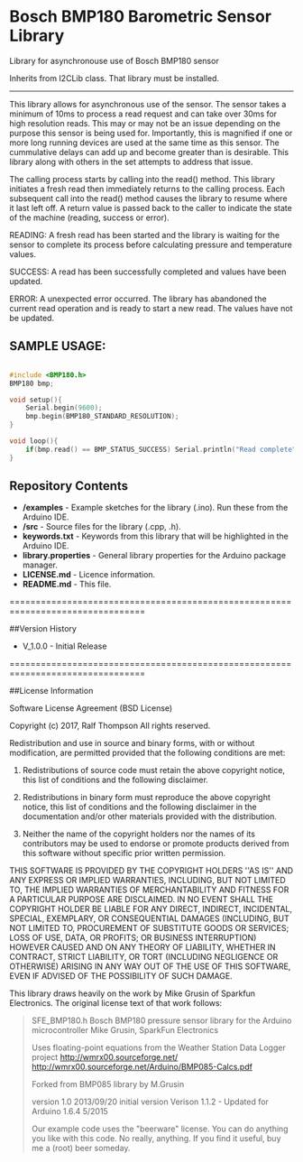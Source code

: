 Bosch BMP180 Barometric Sensor Library
======================================

Library for asynchronouse use of Bosch BMP180 sensor

Inherits from I2CLib class. That library must be installed.

------------------

This library allows for asynchronous use of the sensor. The sensor takes a
minimum of 10ms to process a read request and can take over 30ms for high
resolution reads. This may or may not be an issue depending on the purpose
this sensor is being used for. Importantly, this is magnified if one or more long
running devices are used at the same time as this sensor. The cummulative delays
can add up and become greater than is desirable. This library along with others in
the set attempts to address that issue.

The calling process starts by calling into the read() method. This library
initiates a fresh read then immediately returns to the calling process. Each
subsequent call into the read() method causes the library to resume where it
last left off. A return value is passed back to the caller to indicate the state
of the machine (reading, success or error).

READING:    A fresh read has been started and the library is waiting for the
            sensor to complete its process before calculating pressure and
            temperature values.

SUCCESS:    A read has been successfully completed and values have been updated.

ERROR:      A unexpected error occurred. The library has abandoned the current
            read operation and is ready to start a new read. The values have
            not be updated.


SAMPLE USAGE:
------------------

```cpp

#include <BMP180.h>
BMP180 bmp;

void setup(){
    Serial.begin(9600);
    bmp.begin(BMP180_STANDARD_RESOLUTION);
}

void loop(){
    if(bmp.read() == BMP_STATUS_SUCCESS) Serial.println("Read complete");
}

```

Repository Contents
------------------

* **/examples** - Example sketches for the library (.ino). Run these from the Arduino IDE. 
* **/src** - Source files for the library (.cpp, .h).
* **keywords.txt** - Keywords from this library that will be highlighted in the Arduino IDE. 
* **library.properties** - General library properties for the Arduino package manager. 
* **LICENSE.md** - Licence information.
* **README.md** - This file.

================================================================================

##Version History

* V_1.0.0 - Initial Release

================================================================================

##License Information

Software License Agreement (BSD License)

Copyright (c) 2017, Ralf Thompson
All rights reserved.

Redistribution and use in source and binary forms, with or without
modification, are permitted provided that the following conditions are met:

1. Redistributions of source code must retain the above copyright
notice, this list of conditions and the following disclaimer.

2. Redistributions in binary form must reproduce the above copyright
notice, this list of conditions and the following disclaimer in the
documentation and/or other materials provided with the distribution.

3. Neither the name of the copyright holders nor the
names of its contributors may be used to endorse or promote products
derived from this software without specific prior written permission.

THIS SOFTWARE IS PROVIDED BY THE COPYRIGHT HOLDERS ''AS IS'' AND ANY
EXPRESS OR IMPLIED WARRANTIES, INCLUDING, BUT NOT LIMITED TO, THE IMPLIED
WARRANTIES OF MERCHANTABILITY AND FITNESS FOR A PARTICULAR PURPOSE ARE
DISCLAIMED. IN NO EVENT SHALL THE COPYRIGHT HOLDER BE LIABLE FOR ANY
DIRECT, INDIRECT, INCIDENTAL, SPECIAL, EXEMPLARY, OR CONSEQUENTIAL DAMAGES
(INCLUDING, BUT NOT LIMITED TO, PROCUREMENT OF SUBSTITUTE GOODS OR SERVICES;
LOSS OF USE, DATA, OR PROFITS; OR BUSINESS INTERRUPTION) HOWEVER CAUSED AND
ON ANY THEORY OF LIABILITY, WHETHER IN CONTRACT, STRICT LIABILITY, OR TORT
(INCLUDING NEGLIGENCE OR OTHERWISE) ARISING IN ANY WAY OUT OF THE USE OF THIS
SOFTWARE, EVEN IF ADVISED OF THE POSSIBILITY OF SUCH DAMAGE.

This library draws heavily on the work by Mike Grusin of Sparkfun Electronics.
The original license text of that work follows:

> SFE_BMP180.h
> Bosch BMP180 pressure sensor library for the Arduino microcontroller
> Mike Grusin, SparkFun Electronics
> 
> Uses floating-point equations from the Weather Station Data Logger project
> http://wmrx00.sourceforge.net/
> http://wmrx00.sourceforge.net/Arduino/BMP085-Calcs.pdf
> 
> Forked from BMP085 library by M.Grusin
> 
> version 1.0 2013/09/20 initial version
> Verison 1.1.2 - Updated for Arduino 1.6.4 5/2015
> 
> Our example code uses the "beerware" license. You can do anything
> you like with this code. No really, anything. If you find it useful,
> buy me a (root) beer someday.

